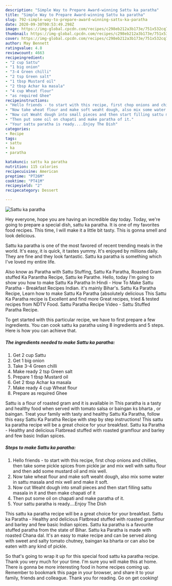 ```yaml
---
description: "Simple Way to Prepare Award-winning Sattu ka paratha"
title: "Simple Way to Prepare Award-winning Sattu ka paratha"
slug: 792-simple-way-to-prepare-award-winning-sattu-ka-paratha
date: 2020-09-30T00:53:49.298Z
image: https://img-global.cpcdn.com/recipes/c298eb212a3b173e/751x532cq70/sattu-ka-paratha-recipe-main-photo.jpg
thumbnail: https://img-global.cpcdn.com/recipes/c298eb212a3b173e/751x532cq70/sattu-ka-paratha-recipe-main-photo.jpg
cover: https://img-global.cpcdn.com/recipes/c298eb212a3b173e/751x532cq70/sattu-ka-paratha-recipe-main-photo.jpg
author: May Bennett
ratingvalue: 4.8
reviewcount: 4663
recipeingredient:
- "2 cup Sattu"
- "1 big onion"
- "3-4 Green chilli"
- "2 tsp Green salt"
- "1 tbsp Mustard oil"
- "2 tbsp Achar ka masala"
- "4 cup Wheat flour"
- "as required Ghee"
recipeinstructions:
- "Hello friends - to start with this recipe, first chop onions and chillies, then take some pickle spices from pickle jar and mix well with sattu flour and then add some mustard oil and mix well."
- "Now take wheat flour and make soft weaht dough, also mix some water in sattu masala and mix well and make it soft."
- "Now cut Weaht dough into small pieces and then start filling sattu masala in it and then make chapati of it"
- "Then put some oil on chapati and make paratha of it."
- "Your sattu paratha is ready....Enjoy The Dish"
categories:
- Recipe
tags:
- sattu
- ka
- paratha

katakunci: sattu ka paratha 
nutrition: 115 calories
recipecuisine: American
preptime: "PT26M"
cooktime: "PT41M"
recipeyield: "2"
recipecategory: Dessert

---
```



![Sattu ka paratha](https://img-global.cpcdn.com/recipes/c298eb212a3b173e/751x532cq70/sattu-ka-paratha-recipe-main-photo.jpg)

Hey everyone, hope you are having an incredible day today. Today, we're going to prepare a special dish, sattu ka paratha. It is one of my favorites food recipes. This time, I will make it a little bit tasty. This is gonna smell and look delicious.

Sattu ka paratha is one of the most favored of recent trending meals in the world. It's easy, it is quick, it tastes yummy. It's enjoyed by millions daily. They are fine and they look fantastic. Sattu ka paratha is something which I've loved my entire life.

Also know as Paratha with Sattu Stuffing, Sattu Ka Paratha, Roasted Gram stuffed Ka Parantha Recipe, Sattu ke Parathe. Hello, today I&#39;m going to show you how to make Sattu Ka Paratha In Hindi - How To Make Sattu Paratha - Breakfast Recipes Indian. it&#39;s mainly Bihar&#39;s. Sattu Ka Paratha Recipe, Learn how to make Sattu Ka Paratha (absolutely delicious This Sattu Ka Paratha recipe is Excellent and find more Great recipes, tried &amp; tested recipes from NDTV Food. Sattu Paratha Recipe Video - Sattu Stuffed Paratha Recipe.


To get started with this particular recipe, we have to first prepare a few ingredients. You can cook sattu ka paratha using 8 ingredients and 5 steps. Here is how you can achieve that.

<!--inarticleads1-->

##### The ingredients needed to make Sattu ka paratha:

1. Get 2 cup Sattu
1. Get 1 big onion
1. Take 3-4 Green chilli
1. Make ready 2 tsp Green salt
1. Prepare 1 tbsp Mustard oil
1. Get 2 tbsp Achar ka masala
1. Make ready 4 cup Wheat flour
1. Prepare as required Ghee


Sattu is a flour of roasted gram and it is available in This paratha is a tasty and healthy food when served with tomato salsa or baingan ks bharta , or baingan. Treat your family with tasty and healthy Sattu Ka Paratha, follow this easy Sattu Ka Paratha Recipe with step by step instructions! This sattu ka paratha recipe will be a great choice for your breakfast. Sattu ka Paratha - Healthy and delicious Flatbread stuffed with roasted gramflour and barley and few basic Indian spices. 

<!--inarticleads2-->

##### Steps to make Sattu ka paratha:

1. Hello friends - to start with this recipe, first chop onions and chillies, then take some pickle spices from pickle jar and mix well with sattu flour and then add some mustard oil and mix well.
1. Now take wheat flour and make soft weaht dough, also mix some water in sattu masala and mix well and make it soft.
1. Now cut Weaht dough into small pieces and then start filling sattu masala in it and then make chapati of it
1. Then put some oil on chapati and make paratha of it.
1. Your sattu paratha is ready....Enjoy The Dish


This sattu ka paratha recipe will be a great choice for your breakfast. Sattu ka Paratha - Healthy and delicious Flatbread stuffed with roasted gramflour and barley and few basic Indian spices. Sattu ka paratha is a favourite stuffed paratha from the state of Bihar. Sattu ka Paratha is made with roasted Chana dal. It&#39;s an easy to make recipe and can be served along with sweet and salty tomato chutney, baingan ka bharta or can also be eaten with any kind of pickle. 

So that's going to wrap it up for this special food sattu ka paratha recipe. Thank you very much for your time. I'm sure you will make this at home. There is gonna be more interesting food in home recipes coming up. Remember to bookmark this page in your browser, and share it to your family, friends and colleague. Thank you for reading. Go on get cooking!
